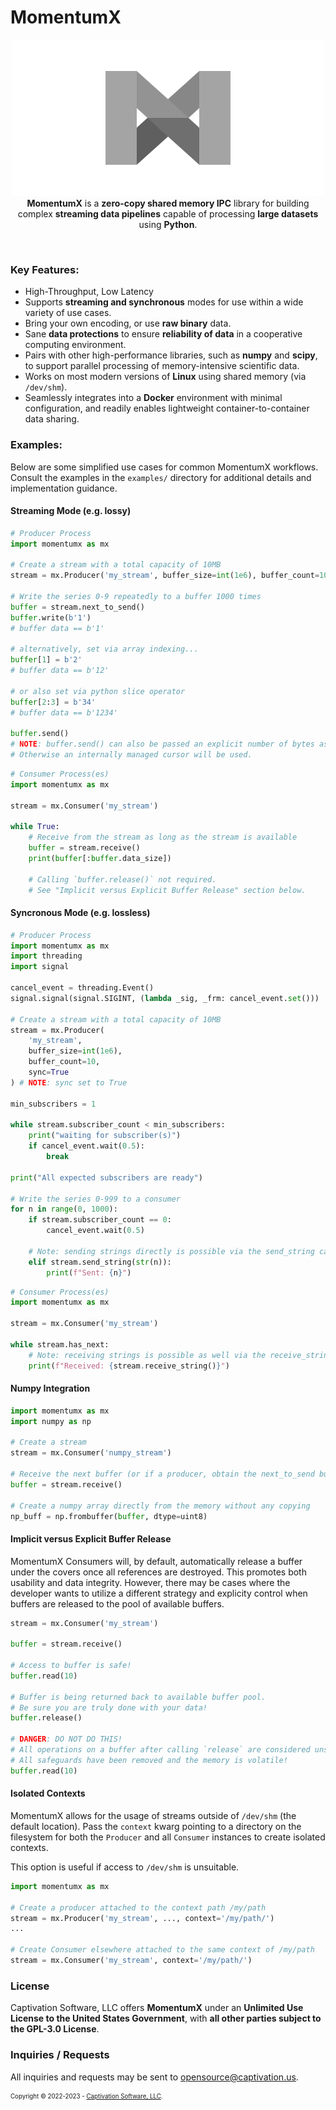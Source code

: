 # MomentumX

<p align="center">
    <img src="https://github.com/captivationsoftware/MomentumX/blob/main/Logo.png?raw=true" title="MomentumX Logo" />
    <br/>
    <span>
        <strong>MomentumX</strong> is a <strong>zero-copy shared memory IPC</strong> library for building complex <strong>streaming data pipelines</strong> capable of processing <strong>large datasets</strong> using <strong>Python</strong>. 
    </span>
</p>

<br />

### Key Features:
- High-Throughput, Low Latency
- Supports **streaming and synchronous** modes for use within a wide variety of use cases. 
- Bring your own encoding, or use **raw binary** data.
- Sane **data protections** to ensure **reliability of data** in a cooperative computing environment. 
- Pairs with other high-performance libraries, such as **numpy** and **scipy**, to support parallel processing of memory-intensive scientific data.
- Works on most modern versions of **Linux** using shared memory (via `/dev/shm`).
- Seamlessly integrates into a **Docker** environment with minimal configuration, and readily enables lightweight container-to-container data sharing. 

### Examples:
Below are some simplified use cases for common MomentumX workflows. Consult the examples in the `examples/` directory for additional details and implementation guidance.

#### Streaming Mode (e.g. lossy)
```python
# Producer Process
import momentumx as mx

# Create a stream with a total capacity of 10MB
stream = mx.Producer('my_stream', buffer_size=int(1e6), buffer_count=10, sync=False)

# Write the series 0-9 repeatedly to a buffer 1000 times
buffer = stream.next_to_send()
buffer.write(b'1') 
# buffer data == b'1'

# alternatively, set via array indexing...
buffer[1] = b'2'
# buffer data == b'12'

# or also set via python slice operator
buffer[2:3] = b'34'
# buffer data == b'1234'

buffer.send()
# NOTE: buffer.send() can also be passed an explicit number of bytes as well. 
# Otherwise an internally managed cursor will be used.
```

```python
# Consumer Process(es)
import momentumx as mx

stream = mx.Consumer('my_stream')

while True:
    # Receive from the stream as long as the stream is available 
    buffer = stream.receive()
    print(buffer[:buffer.data_size])
    
    # Calling `buffer.release()` not required. 
    # See "Implicit versus Explicit Buffer Release" section below.
```

#### Syncronous Mode (e.g. lossless)
```python
# Producer Process
import momentumx as mx
import threading
import signal

cancel_event = threading.Event()
signal.signal(signal.SIGINT, (lambda _sig, _frm: cancel_event.set()))

# Create a stream with a total capacity of 10MB
stream = mx.Producer(
    'my_stream', 
    buffer_size=int(1e6), 
    buffer_count=10, 
    sync=True
) # NOTE: sync set to True

min_subscribers = 1

while stream.subscriber_count < min_subscribers:
    print("waiting for subscriber(s)")
    if cancel_event.wait(0.5):
        break

print("All expected subscribers are ready")

# Write the series 0-999 to a consumer 
for n in range(0, 1000):
    if stream.subscriber_count == 0:
        cancel_event.wait(0.5)

    # Note: sending strings directly is possible via the send_string call
    elif stream.send_string(str(n)):
        print(f"Sent: {n}")

```

```python
# Consumer Process(es)
import momentumx as mx

stream = mx.Consumer('my_stream')

while stream.has_next:
    # Note: receiving strings is possible as well via the receive_string call
    print(f"Received: {stream.receive_string()}")

```

#### Numpy Integration
```python
import momentumx as mx
import numpy as np

# Create a stream
stream = mx.Consumer('numpy_stream')

# Receive the next buffer (or if a producer, obtain the next_to_send buffer)
buffer = stream.receive()

# Create a numpy array directly from the memory without any copying
np_buff = np.frombuffer(buffer, dtype=uint8)

```

#### Implicit versus Explicit Buffer Release
MomentumX Consumers will, by default, automatically release a buffer under the covers once all references are destroyed. This promotes both usability and data integrity. However, there may be cases where the developer wants to utilize a different strategy and explicity control when buffers are released to the pool of available buffers.

```python
stream = mx.Consumer('my_stream')

buffer = stream.receive()

# Access to buffer is safe!
buffer.read(10)

# Buffer is being returned back to available buffer pool. 
# Be sure you are truly done with your data!
buffer.release() 

# DANGER: DO NOT DO THIS! 
# All operations on a buffer after calling `release` are considered unsafe! 
# All safeguards have been removed and the memory is volatile!
buffer.read(10) 


```


#### Isolated Contexts
MomentumX allows for the usage of streams outside of `/dev/shm` (the default location). Pass the `context` kwarg pointing to a directory on the filesystem for both the `Producer` and all `Consumer` instances to create isolated contexts.

This option is useful if access to `/dev/shm` is unsuitable.

```python
import momentumx as mx

# Create a producer attached to the context path /my/path
stream = mx.Producer('my_stream', ..., context='/my/path/')
...

# Create Consumer elsewhere attached to the same context of /my/path
stream = mx.Consumer('my_stream', context='/my/path/')

```

### License
Captivation Software, LLC offers **MomentumX** under an **Unlimited Use License to the United States Government**, with **all other parties subject to the GPL-3.0 License**.

### Inquiries / Requests
All inquiries and requests may be sent to <a href="mailto:opensource@captivation.us">opensource@captivation.us</a>.


<sub><sup>
    Copyright &copy; 2022-2023 - <a href="https://captivation.us" target="_blank">Captivation Software, LLC</a>.
</sup></sub>